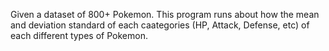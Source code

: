 Given a dataset of 800+ Pokemon.
This program runs about how the mean and deviation standard of each caategories (HP, Attack, Defense, etc) of each different types of Pokemon.
